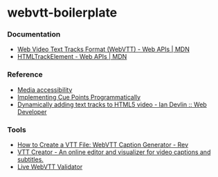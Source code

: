 webvtt-boilerplate
==================
### Documentation
- [Web Video Text Tracks Format (WebVTT) - Web APIs | MDN](https://developer.mozilla.org/en-US/docs/Web/API/WebVTT_API)
- [HTMLTrackElement - Web APIs | MDN](https://developer.mozilla.org/en-US/docs/Web/API/HTMLTrackElement)

### Reference
- [Media accessibility](https://web.dev/media-accessibility/)
- [Implementing Cue Points Programmatically](https://player.support.brightcove.com/general/implementing-cue-points-programmatically.html)
- [Dynamically adding text tracks to HTML5 video - Ian Devlin :: Web Developer](https://iandevlin.com/blog/2015/02/javascript/dynamically-adding-text-tracks-to-html5-video/)

### Tools
- [How to Create a VTT File: WebVTT Caption Generator - Rev](https://www.rev.com/blog/resources/how-to-create-a-vtt-file-webvtt-caption-generator)
- [VTT Creator - An online editor and visualizer for video captions and subtitles.](https://www.vtt-creator.com/)
- [Live WebVTT Validator](https://quuz.org/webvtt/)